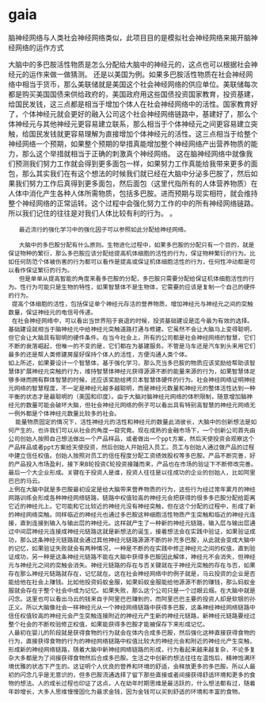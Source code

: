# gaia
脑神经网络与人类社会神经网络类似，此项目目的是模拟社会神经网络来揭开脑神经网络的运作方式



大脑中的多巴胺活性物质是怎么分配给大脑中的神经元的，这点也可以根据社会神经元的运作来做一做猜测。 
    还是以美国为例。如果多巴胺活性物质在社会神经网络中相当于货币，那么美联储就是美国这个社会神经网络的供应单位。美联储每次都是购买美国国债来供给政府的，美国政府用这些国债投资国家教育，投资基建，给国民发钱，这三点都是相当于增加个体人在社会神经网络中的活性。国家教育好了，个体神经元就会更好的融入公司这个社会神经网络链路中，基建好了，那么个体神经元与其他神经元更容易建立联系，那么相当于个体神经元之间更容易建立突触，给国民发钱就更容易理解为直接增加个体神经元的活性。这三点相当于给整个神经网络一个预期，如果整个预期的举措真能增加整个神经网络产出营养物质的能力，那么这个举措就相当于正确的刺激真个神经网络。
    这在脑神经网络中就像我们预测我们努力工作就会得到更多面包一样，如果努力工作真能给我带来更多的面包，那么其实我们在有这个想法的时候我们就已经在大脑中分泌多巴胺了，然后如果我们努力工作后真得到更多面包，然后面包（这里代指所有的人体营养物质）在人体中消化产生各种人体所需物质，包括多巴胺。进而预期与现实相符，就会维持整个神经网络的正常运转。这个过程中会强化努力工作的中的所有神经网络链路。所以我们记住的往往是对我们人体比较有利的行为。 。

       最近流行的强化学习中的强化因子可以参照如此分配给神经网络。

       大脑中的多巴胺分配有什么原则。生物进化过程中，如果多巴胺的分配只有一个目的，就是保证物种的繁衍，那么多巴胺应该分配给提高机体细胞的活性的行为，保证物种繁衍的行为。比如任何防范个体被伤害的行为都可以看作是提高或保证机体细胞活性的行为，任何性冲动都是可以看作保证繁衍的行为。
       但是单单从提高智能的角度来看多巴胺的分配，多巴胺只需要分配给保证机体细胞活性的行为。性行为可能只是生物的特性，如果智慧体不是生物体，它需要的应该是复制一个自己的硬件的行为。
     提高个体细胞的活性，包括保证单个神经元存活的营养物质，增加神经元与神经元之间的突触数量，保证神经元的电信号传递。
     在社会神经网络中，可以看出当世界陷于衰退的时候，投资基础建设是迄今最为有效的选择。基础建设就相当于脑神经元中给神经元突触道路打通与修建。它虽然不会让大脑马上变得聪明，但它会让大脑具有聪明的硬件条件。在当今社会上，所有的公司都是社会神经网络的智慧，它们不断的衰落崛起，但唯一的不变的是，它们都在为基建服务。不管是马车还是汽车到头来用它们最多的还是帮人类修建房屋好保持个体人的活性，方便沟通人类个体。
    如上所述，如果要设计一个智慧体，基于强化学习，那么充当多巴胺的物质应该奖励给帮助该智慧体扩展神经元突触的行为，维持智慧体神经元获得源源不断的能量来源的行为，如果智慧体足够多继而拥有群体智慧的时候，还应该奖励给拷贝本智慧体硬件的行为。社会神经网络证明神经元网络的智慧程度，不一定是神经元越多越聪明，而是神经元数量和神经元的整体活性达到一种平衡的状态才是最聪明的（美国和印度）。由于大脑对脑神经元网络的体积限制，随意增加脑神经元的数量可能会破坏大脑，但社会神经元网络的例子可以看出具有特别高智慧的神经元网络无一例外都是个体神经元数量比较多的社会。
      能量物质固定的情况下，活性神经元的活性和神经元的数量此消彼长，大脑中的创新想法是如何产生的，也许我们可以从社会的角度一窥究竟。现在成熟的金融市场下，一个创新公司首先由公司创始人按照自己想法做出一个产品样品，或者做出一个ppt方案，然后天使投资会观察这个产品样品或者ppt方案给天使投资，然后创始人开始招入员工。员工与创始人通过做产品的过程中建立信任权值。创始人按照对员工的信任程度分配工资绩效股权等多巴胺。产品不断完善，好的产品投入市场盈利，接下来B轮投资C轮投资接踵而来，产品也在市场的验证下不断修改完善。最后一个大企业形成。关键在于投资人是谁，投资人往往是以往成功的企业的创始人，比如阿里巴巴的马云。
    上例在大脑中就是多巴胺最初设定是给大脑带来营养物质的行为，这些行为经过常年累月的神经网路训练会形成各种神经网络链路，链路中权值较高的神经元会把获得的很多多巴胺分配给距离它近的神经元上。它可能和它比较近的神经元没有神经突触，但在这个分配的过程中，形成了新的神经网络突触。同样临近的神经元也通过多巴胺这种细胞活性物质产生突触和临近的神经元连接，直到连接到输入与输出层的神经元。这样就产生了一种新的神经元链路，输入层与输出层通过中间层神经元连接成神经元链路这就是新想法的诞生，接着想法会在实践中验证，如果验证成功，那么这条神经元链路就会通过其他神经元链路源源不断的补充多巴胺，从此就会变成大脑中的记忆，如果验证失败就会有两种情况，一种是不断的在实践中修正神经元之间的权值，直到验证成功，另一种是这条神经元链路不能在大脑中获得多巴胺因此解体，神经元不会消失，但神经元与神经元之间的突触会消失。神经元链路的存在与否关键就在于神经元突触的存在与否，如果存在那么神经元链路就存在，记忆就在。这在社会神经网络中的例子就是，马云投资的企业是否能给他在社会上赚钱。比如他投资蚂蚁金服，如果蚂蚁金服能给他源源不断的赚钱，那么蚂蚁金服就会存在于整个社会中成为记忆。如果失败，那么这个公司只是一个过眼云烟。在大脑中就是闪念。这里也可以看出马云的钱来自于阿里巴巴赚到的，而阿里巴巴主要的投资人却是软银的孙正义。所以大脑像社会一样神经元从一个神经网络链路中获得多巴胺，这条神经神经网络链路中信任权值较高的神经元会产生突触连接附近的神经元产生新的神经元链路，新神经元链路要经过整个社会的不断校验修正权值，如果能获得多巴胺才能被保存下来形成记忆。
    人最初在婴儿的阶段就是获得食物的行为就会在体内合成多巴胺，然后强化这种直接获得食物的行为，直接获得食物的行为的神经网络链路中权值比较大的神经元会和附近的神经元产生突触，形成新的神经网络链路，随着大脑中新神经网络链路的形成，行为看起来越来越复杂，不论多复杂大多都是为了间接获得食物然后合成多巴胺。生活之中创新的想法往往在温饱后，精神饱满环境优雅的状态下产生的。这证明个人优良的营养和环境的舒适，会释放更多的多巴胺。所以人最初的闪念几乎是无意识的，但多巴胺流通选择了留下那些直接或者间接获得舒适环境和更多的食物的想法。人的成长过程也印证了这点，人在幼年时期思维是最活跃的，什么想法都有过，随着年龄增长，大多人思维慢慢固化为最求金钱，因为金钱可以买到舒适的环境和丰富的食物。
